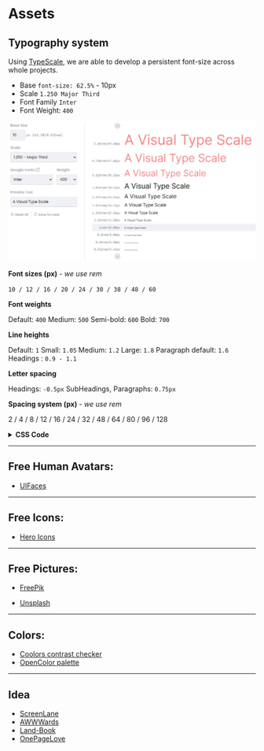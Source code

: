 # Assets

## Typography system

Using [TypeScale](https://type-scale.com/?size=10&scale=1.250&text=A%20Visual%20Type%20Scale&font=Inter&fontweight=400&bodyfont=body_font_default&bodyfontweight=400&lineheight=1.75&backgroundcolor=%23ffffff&fontcolor=%23000000&preview=false), we are able to develop a persistent font-size across whole projects.

- Base `font-size: 62.5%` - 10px
- Scale `1.250 Major Third`
- Font Family `Inter`
- Font Weight: `400`

<img src="assets/major third 1.250 base 10px inter w400.jpg" alt="type scale major third 1.250 base 10px inter w400" width="600px">

**Font sizes (px)** - _we use rem_

`10 / 12 / 16 / 20 / 24 / 30 / 38 / 48 / 60`

**Font weights**

Default: `400`
Medium: `500`
Semi-bold: `600`
Bold: `700`

**Line heights**

Default: `1`
Small: `1.05`
Medium: `1.2`
Large: `1.8`
Paragraph default: `1.6`
Headings : `0.9 - 1.1`

**Letter spacing**

Headings: `-0.5px`
SubHeadings, Paragraphs: `0.75px`

**Spacing system (px)** - _we use rem_

2 / 4 / 8 / 12 / 16 / 24 / 32 / 48 / 64 / 80 / 96 / 128

<details>
<summary><strong>CSS Code</strong></summary>

```css
/*
**Font sizes (px) - we use rem**

`10 / 12 / 16 / 20 / 24 / 30 / 38 / 48 / 60`

**Font weights**

Default: `400`
Medium: `500`
Semi-bold: `600`
Bold: `700`

**Line heights**

Default: `1`
Small: `1.05`
Medium: `1.2`
Large: `1.8`
Paragraph default: `1.6`
Headings : `0.9 - 1.1`

**Letter spacing**

Headings: `-0.5px`
SubHeadings, Paragraphs: `0.75px`

**Spacing system (px) - we use rem/em**

2 / 4 / 8 / 12 / 16 / 24 / 32 / 48 / 64 / 80 / 96 / 128

*/

@import url("https://fonts.googleapis.com/css?family=Inter:400,500,600,700");

html {
  font-size: 62.5%; /* 10px */
}

body {
  /* 
  All child elements will inherit these typographies but some elements like button
   */
  font-family: "Inter", sans-serif;
  font-weight: 400;
  font-size: 1.6rem;
  line-height: 1; /*Reset line-height*/
  letter-spacing: 0.75px;
}

h1,
h2,
h3,
h4,
h5 {
  font-weight: 500;
  letter-spacing: -0.5px;
  line-height: 0.9; /* 0.9- 1.1*/
}

h1 {
  font-size: 4.8rem;
}

h2 {
  font-size: 3.8rem;
}

h3 {
  font-size: 3rem;
}

h4 {
  font-size: 2.4rem;
}

h5 {
  font-size: 2rem;
}

small,
.text_small {
  font-size: 1rem;
}

button,
input,
optgroup,
select,
textarea {
  /*  These have user agent styles, so we should manually set inherit*/
  font-family: inherit;
  font-size: inherit;
  font-weight: inherit;
  line-height: inherit;
  letter-spacing: inherit;
}
p {
  line-height: 1.6;
}
```

</details>

---

## Free Human Avatars:

- [UIFaces](https://www.uifaces.co/browse-avatars)

---

## Free Icons:

- [Hero Icons](ttps://heroicons.com)

---

## Free Pictures:

- [FreePik](https://www.freepik.com/search?format=search&last_filter=selection&last_value=1&selection=1)

- [Unsplash](https://unsplash.com/s/photos/frontend)

---

## Colors:

- [Coolors contrast checker](https://coolors.co/contrast-checker/fff-000)
- [OpenColor palette](https://yeun.github.io/open-color)

---

## Idea

- [ScreenLane](https://screenlane.com)
- [AWWWards](https://www.awwwards.com/websites)
- [Land-Book](https://land-book.com)
- [OnePageLove](https://onepagelove.com)
